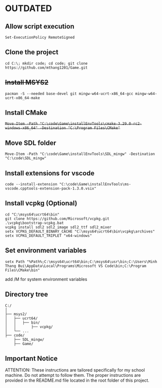 # OUTDATED

## Allow script execution
`Set-ExecutionPolicy RemoteSigned`

## Clone the project
`cd C:\; mkdir code; cd code; git clone https://github.com/mthang1201/Game.git`

## ~~Install MSYS2~~
`pacman -S --needed base-devel git mingw-w64-ucrt-x86_64-gcc mingw-w64-ucrt-x86_64-make`

## Install CMake
~~`Move-Item -Path "C:\code\Game\installEnvTools\cmake-3.29.0-rc2-windows-x86_64" -Destination "C:\Program Files\CMake"`~~

## Move SDL folder
`Move-Item -Path "C:\code\Game\installEnvTools\SDL_mingw" -Destination "C:\code\SDL_mingw"`

## Install extensions for vscode
`code --install-extension "C:\code\Game\installEnvTools\ms-vscode.cpptools-extension-pack-1.3.0.vsix"`

## Install vcpkg (Optional)
```
cd "C:\msys64\ucrt64\bin"
git clone https://github.com/Microsoft/vcpkg.git
.\vcpkg\bootstrap-vcpkg.bat
vcpkg install sdl2 sdl2_image sdl2_ttf sdl2_mixer
setx VCPKG_DEFAULT_BINARY_CACHE "C:\msys64\ucrt64\bin\vcpkg\archives"
setx VCPKG_DEFAULT_TRIPLET "x64-windows"
```

## Set environment variables
```
setx Path "%Path%;C:\msys64\ucrt64\bin;C:\msys64\usr\bin;C:\Users\Minh Thang Bui\AppData\Local\Programs\Microsoft VS Code\bin;C:\Program Files\CMake\bin"
```
add /M for system environment variables

## Directory tree
```
C:/
│
├── msys2/
│   ├── ucrt64/
│   │   ├── bin/
│   │       ├── vcpkg/
│   └── ...
├── code/
    ├── SDL_mingw/
    ├── Game/
```

## Important Notice
ATTENTION: These instructions are tailored specifically for my school machine. Do not attempt to follow them. The proper instructions are provided in the README.md file located in the root folder of this project.
